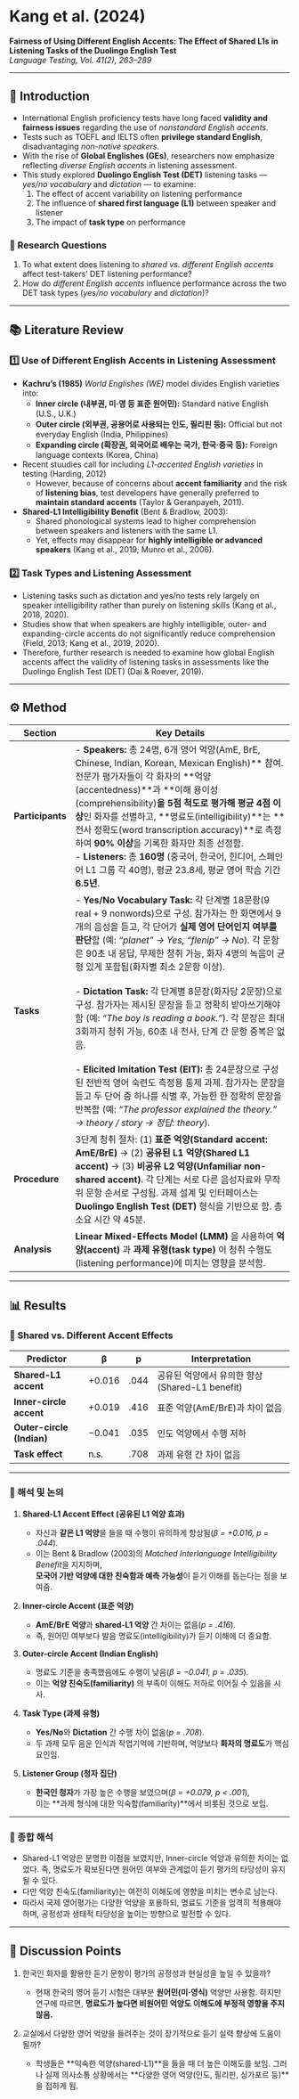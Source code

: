 # Kang et al. (2024)  
**Fairness of Using Different English Accents: The Effect of Shared L1s in Listening Tasks of the Duolingo English Test**  
*Language Testing, Vol. 41(2), 263–289*

---

## 🧭 Introduction

- International English proficiency tests have long faced **validity and fairness issues** regarding the use of *nonstandard English accents*.  
- Tests such as TOEFL and IELTS often **privilege standard English**, disadvantaging *non-native speakers*.  
- With the rise of **Global Englishes (GEs)**, researchers now emphasize reflecting *diverse English accents* in listening assessment.  
- This study explored **Duolingo English Test (DET)** listening tasks — *yes/no vocabulary* and *dictation* — to examine:  
  1. The effect of accent variability on listening performance  
  2. The influence of **shared first language (L1)** between speaker and listener  
  3. The impact of **task type** on performance  

### 🎯 Research Questions
1. To what extent does listening to *shared vs. different English accents* affect test-takers’ DET listening performance?  
2. How do *different English accents* influence performance across the two DET task types (*yes/no vocabulary* and *dictation*)?  


---

## 📚 Literature Review

### 1️⃣ Use of Different English Accents in Listening Assessment
- **Kachru’s (1985)** *World Englishes (WE)* model divides English varieties into:
  - **Inner circle (내부권, 미·영 등 표준 원어민):** Standard native English (U.S., U.K.)
  - **Outer circle (외부권, 공용어로 사용되는 인도, 필리핀 등):** Official but not everyday English (India, Philippines)
  - **Expanding circle (확장권, 외국어로 배우는 국가, 한국·중국 등):** Foreign language contexts (Korea, China)
- Recent stuudies call for including *L1-accented English varieties* in testing (Harding, 2012)
  - However, because of concerns about **accent familiarity** and the risk of **listening bias**,  test developers have generally preferred to **maintain standard accents** (Taylor & Geranpayeh, 2011). 
- **Shared-L1 Intelligibility Benefit** (Bent & Bradlow, 2003): 
  - Shared phonological systems lead to higher comprehension between speakers and listeners with the same L1.  
  - Yet, effects may disappear for **highly intelligible or advanced speakers** (Kang et al., 2019; Munro et al., 2006).  

### 2️⃣ Task Types and Listening Assessment
- Listening tasks such as dictation and yes/no tests rely largely on speaker intelligibility rather than purely on listening skills (Kang et al., 2018, 2020).
- Studies show that when speakers are highly intelligible, outer- and expanding-circle accents do not significantly reduce comprehension (Field, 2013; Kang et al., 2019, 2020).
- Therefore, further research is needed to examine how global English accents affect the validity of listening tasks in assessments like the Duolingo English Test (DET) (Dai & Roever, 2019).

---

## ⚙️ Method

| **Section** | **Key Details** |
|--------------|----------------|
| **Participants** | - **Speakers:** 총 24명, 6개 영어 억양(AmE, BrE, Chinese, Indian, Korean, Mexican English)** 참여. 전문가 평가자들이 각 화자의 **억양(accentedness)**과 **이해 용이성(comprehensibility)**을 5점 척도로 평가해 평균 4점 이상**인 화자를 선별하고, **명료도(intelligibility)**는 **전사 정확도(word transcription accuracy)**로 측정하여 **90% 이상**을 기록한 화자만 최종 선정함. <br> - **Listeners:** 총 **160명** (중국어, 한국어, 힌디어, 스페인어 L1 그룹 각 40명), 평균 23.8세, 평균 영어 학습 기간 **6.5년**. |
| **Tasks** | - **Yes/No Vocabulary Task:** 각 단계별 18문항(9 real + 9 nonwords)으로 구성. 참가자는 한 화면에서 9개의 음성을 듣고, 각 단어가 **실제 영어 단어인지 여부를 판단**함 (예: *“planet” → Yes, “flenip” → No*). 각 문항은 90초 내 응답, 무제한 청취 가능, 화자 4명의 녹음이 균형 있게 포함됨(화자별 최소 2문항 이상). <br><br> - **Dictation Task:** 각 단계별 8문장(화자당 2문장)으로 구성. 참가자는 제시된 문장을 듣고 정확히 받아쓰기해야 함 (예: *“The boy is reading a book.”*). 각 문장은 최대 3회까지 청취 가능, 60초 내 전사, 단계 간 문항 중복은 없음. <br><br> - **Elicited Imitation Test (EIT):** 총 24문장으로 구성된 전반적 영어 숙련도 측정용 통제 과제. 참가자는 문장을 듣고 두 단어 중 하나를 식별 후, 가능한 한 정확히 문장을 반복함 (예: *“The professor explained the theory.” → theory / story → 정답: theory*). |
| **Procedure** | 3단계 청취 절차: (1) **표준 억양(Standard accent: AmE/BrE)** → (2) **공유된 L1 억양(Shared L1 accent)** → (3) **비공유 L2 억양(Unfamiliar non-shared accent)**. 각 단계는 서로 다른 음성자료와 무작위 문항 순서로 구성됨. 과제 설계 및 인터페이스는 **Duolingo English Test (DET)** 형식을 기반으로 함. 총 소요 시간 약 45분. |
| **Analysis** | **Linear Mixed-Effects Model (LMM)** 을 사용하여 **억양(accent)** 과 **과제 유형(task type)** 이 청취 수행도(listening performance)에 미치는 영향을 분석함. |



---

## 📊 Results

### 🌳 Shared vs. Different Accent Effects

| Predictor | β | p | Interpretation |
|------------|---|---|----------------|
| **Shared-L1 accent** | +0.016 | .044 | 공유된 억양에서 유의한 향상 (Shared-L1 benefit) |
| **Inner-circle accent** | +0.019 | .416 | 표준 억양(AmE/BrE)과 차이 없음 |
| **Outer-circle (Indian)** | −0.041 | .035 | 인도 억양에서 수행 저하 |
| **Task effect** | n.s. | .708 | 과제 유형 간 차이 없음 |

---

### 🧩 해석 및 논의

1. **Shared-L1 Accent Effect (공유된 L1 억양 효과)**  
   - 자신과 **같은 L1 억양**을 들을 때 수행이 유의하게 향상됨(*β = +0.016, p = .044*).  
   - 이는 Bent & Bradlow (2003)의 *Matched Interlanguage Intelligibility Benefit*을 지지하며,  
     **모국어 기반 억양에 대한 친숙함과 예측 가능성**이 듣기 이해를 돕는다는 점을 보여줌.  

2. **Inner-circle Accent (표준 억양)**  
   - **AmE/BrE 억양**과 **shared-L1 억양** 간 차이는 없음(*p = .416*).  
   - 즉, 원어민 여부보다 발음 명료도(intelligibility)가 듣기 이해에 더 중요함.  

3. **Outer-circle Accent (Indian English)**  
   - 명료도 기준을 충족했음에도 수행이 낮음(*β = −0.041, p = .035*).  
   - 이는 **억양 친숙도(familiarity)** 의 부족이 이해도 저하로 이어질 수 있음을 시사.  

4. **Task Type (과제 유형)**  
   - **Yes/No**와 **Dictation** 간 수행 차이 없음(*p = .708*).  
   - 두 과제 모두 음운 인식과 작업기억에 기반하며, 억양보다 **화자의 명료도**가 핵심 요인임.  

5. **Listener Group (청자 집단)**  
   - **한국인 청자**가 가장 높은 수행을 보였으며(*β = +0.079, p < .001*),  
     이는 **과제 형식에 대한 익숙함(familiarity)**에서 비롯된 것으로 보임.  


---

### 🌈 종합 해석
- Shared-L1 억양은 분명한 이점을 보였지만, Inner-circle 억양과 유의한 차이는 없었다. 즉, 명료도가 확보된다면 원어민 여부와 관계없이 듣기 평가의 타당성이 유지될 수 있다.
- 다만 억양 친숙도(familiarity)는 여전히 이해도에 영향을 미치는 변수로 남는다.
- 따라서 국제 영어평가는 다양한 억양을 포용하되, 명료도 기준을 엄격히 적용해야 하며, 공정성과 생태적 타당성을 높이는 방향으로 발전할 수 있다.

---

## 💬 Discussion Points

1. 한국인 화자를 활용한 듣기 문항이 평가의 공정성과 현실성을 높일 수 있을까?
   - 현재 한국의 영어 듣기 시험은 대부분 **원어민(미·영식)** 억양만 사용함. 하지만 연구에 따르면, **명료도가 높다면 비원어민 억양도 이해도에 부정적 영향을 주지 않음.**  

2. 교실에서 다양한 영어 억양을 들려주는 것이 장기적으로 듣기 실력 향상에 도움이 될까?  
   - 학생들은 **익숙한 억양(shared-L1)**을 들을 때 더 높은 이해도를 보임. 그러나 실제 의사소통 상황에서는 **다양한 영어 억양(인도, 필리핀, 싱가포르 등)**을 접하게 됨.  

